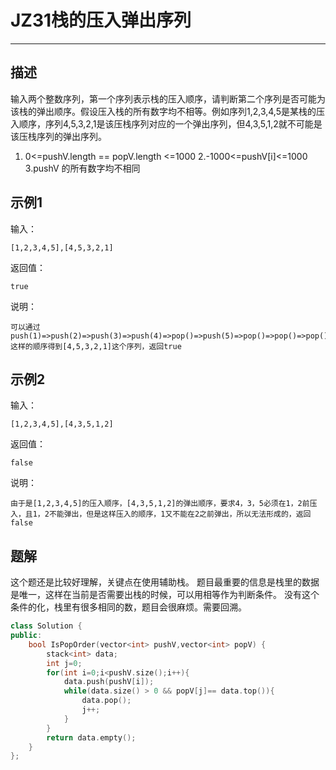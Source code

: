 # JZ31栈的压入弹出序列

---

## 描述

输入两个整数序列，第一个序列表示栈的压入顺序，请判断第二个序列是否可能为该栈的弹出顺序。假设压入栈的所有数字均不相等。例如序列1,2,3,4,5是某栈的压入顺序，序列4,5,3,2,1是该压栈序列对应的一个弹出序列，但4,3,5,1,2就不可能是该压栈序列的弹出序列。

1. 0<=pushV.length == popV.length <=1000
2.-1000<=pushV[i]<=1000
3.pushV 的所有数字均不相同

## 示例1

输入：

```
[1,2,3,4,5],[4,5,3,2,1]
```

返回值：

```
true
```

说明：

```
可以通过push(1)=>push(2)=>push(3)=>push(4)=>pop()=>push(5)=>pop()=>pop()=>pop()=>pop()
这样的顺序得到[4,5,3,2,1]这个序列，返回true      
```

## 示例2

输入：

```
[1,2,3,4,5],[4,3,5,1,2]
```

返回值：

```
false
```

说明：

```
由于是[1,2,3,4,5]的压入顺序，[4,3,5,1,2]的弹出顺序，要求4，3，5必须在1，2前压入，且1，2不能弹出，但是这样压入的顺序，1又不能在2之前弹出，所以无法形成的，返回false 
```



## 题解

这个题还是比较好理解，关键点在使用辅助栈。
题目最重要的信息是栈里的数据是唯一，这样在当前是否需要出栈的时候，可以用相等作为判断条件。
没有这个条件的化，栈里有很多相同的数，题目会很麻烦。需要回溯。

```cpp
class Solution {
public:
    bool IsPopOrder(vector<int> pushV,vector<int> popV) {
        stack<int> data;
        int j=0;
        for(int i=0;i<pushV.size();i++){
            data.push(pushV[i]);
            while(data.size() > 0 && popV[j]== data.top()){
                data.pop();
                j++;
            }
        }
        return data.empty();
    }
};
```

